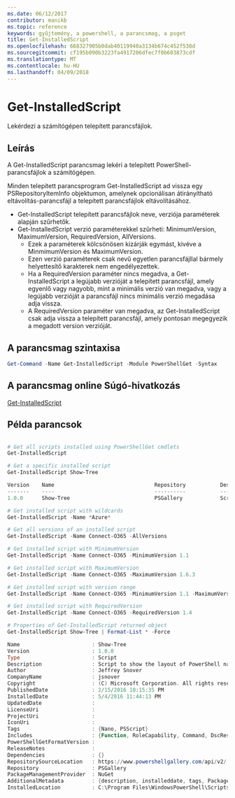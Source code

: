 ```yaml
---
ms.date: 06/12/2017
contributor: manikb
ms.topic: reference
keywords: gyűjtemény, a powershell, a parancsmag, a psget
title: Get-InstalledScript
ms.openlocfilehash: 668327905b0dab40119940a3134b674c452f538d
ms.sourcegitcommit: cf195b090b3223fa4917206dfec7f0b603873cdf
ms.translationtype: MT
ms.contentlocale: hu-HU
ms.lasthandoff: 04/09/2018
---
```

# <a name="get-installedscript"></a>Get-InstalledScript

Lekérdezi a számítógépen telepített parancsfájlok.

## <a name="description"></a>Leírás

A Get-InstalledScript parancsmag lekéri a telepített PowerShell-parancsfájlok a számítógépen.

Minden telepített parancsprogram Get-InstalledScript ad vissza egy PSRepositoryItemInfo objektumon, amelynek opcionálisan átirányítható eltávolítás-parancsfájl a telepített parancsfájlok eltávolításához.

- Get-InstalledScript telepített parancsfájlok neve, verziója paraméterek alapján szűrhetők.
- Get-InstalledScript verzió paraméterekkel szűrheti: MinimumVersion, MaximumVersion, RequiredVersion, AllVersions.
  - Ezek a paraméterek kölcsönösen kizárják egymást, kivéve a MinmimumVersion és MaximumVersion.
  - Ezen verzió paraméterek csak nevű egyetlen parancsfájllal bármely helyettesítő karakterek nem engedélyezettek.
  - Ha a RequiredVersion paraméter nincs megadva, a Get-InstalledScript a legújabb verzióját a telepített parancsfájl, amely egyenlő vagy nagyobb, mint a minimális verzió van megadva, vagy a legújabb verzióját a parancsfájl nincs minimális verzió megadása adja vissza.
  - A RequiredVersion paraméter van megadva, az Get-InstalledScript csak adja vissza a telepített parancsfájl, amely pontosan megegyezik a megadott version verzióját.

## <a name="cmdlet-syntax"></a>A parancsmag szintaxisa

```powershell
Get-Command -Name Get-InstalledScript -Module PowerShellGet -Syntax
```

## <a name="cmdlet-online-help-reference"></a>A parancsmag online Súgó-hivatkozás

[Get-InstalledScript](http://go.microsoft.com/fwlink/?LinkId=619790)

## <a name="example-commands"></a>Példa parancsok

```powershell

# Get all scripts installed using PowerShellGet cmdlets
Get-InstalledScript

# Get a specific installed script
Get-InstalledScript Show-Tree

Version    Name                                Repository           Description
-------    ----                                ----------           -----------
1.0.0      Show-Tree                           PSGallery            Script to show the layout of PowerShell namespaces (Tr...

# Get installed script with wildcards
Get-InstalledScript -Name *Azure*

# Get all versions of an installed script
Get-InstalledScript -Name Connect-O365 -AllVersions

# Get installed script with MinimumVersion
Get-InstalledScript -Name Connect-O365 -MinimumVersion 1.1

# Get installed script with MaximumVersion
Get-InstalledScript -Name Connect-O365 -MaximumVersion 1.6.3

# Get installed script with version range
Get-InstalledScript -Name Connect-O365 -MinimumVersion 1.1 -MaximumVersion 1.6.3

# Get installed script with RequiredVersion
Get-InstalledScript -Name Connect-O365 -RequiredVersion 1.4

# Properties of Get-InstalledScript returned object
Get-InstalledScript Show-Tree | Format-List * -Force

Name                       : Show-Tree
Version                    : 1.0.0
Type                       : Script
Description                : Script to show the layout of PowerShell namespaces (Trees) using ASCII
Author                     : Jeffrey Snover
CompanyName                : jsnover
Copyright                  : (C) Microsoft Corporation. All rights reserved.
PublishedDate              : 2/15/2016 10:15:35 PM
InstalledDate              : 5/4/2016 11:44:13 PM
UpdatedDate                :
LicenseUri                 :
ProjectUri                 :
IconUri                    :
Tags                       : {Nano, PSScript}
Includes                   : {Function, RoleCapability, Command, DscResource...}
PowerShellGetFormatVersion :
ReleaseNotes               :
Dependencies               : {}
RepositorySourceLocation   : https://www.powershellgallery.com/api/v2/
Repository                 : PSGallery
PackageManagementProvider  : NuGet
AdditionalMetadata         : {description, installeddate, tags, PackageManagementProvider...}
InstalledLocation          : C:\Program Files\WindowsPowerShell\Scripts


```